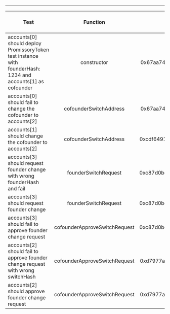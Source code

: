 -------------------------------------
| Test   | Function |     Sender Address    | Test Time (ms) | Status | Txn Hash |
|-----|:-------:|:-------:| ------:|------:|:------:|
accounts[0] should deploy PromissoryToken test instance with founderHash: 1234 and accounts[1] as cofounder | constructor | 0x67aa741429f95db9ecb7b9e3a7810f13fa17efed | 17872 | passed | [0x563884a49c614a441283975632c2760347ee5dcb0d983b03f2fb4b33ee617efd](https://testnet.etherscan.io/tx/0x563884a49c614a441283975632c2760347ee5dcb0d983b03f2fb4b33ee617efd)
accounts[0] should fail to change the cofounder to accounts[2] | cofounderSwitchAddress | 0x67aa741429f95db9ecb7b9e3a7810f13fa17efed | 19475 | passed | [0x15073eb1a108e1bd7a78156e23d0fb901fa7a40f7f0c77dda6eab5f14e31c382](https://testnet.etherscan.io/tx/0x15073eb1a108e1bd7a78156e23d0fb901fa7a40f7f0c77dda6eab5f14e31c382)
accounts[1] should change the cofounder to accounts[2] | cofounderSwitchAddress | 0xcdf6491a680815d1aabad51e58fc403651f4bb60 | 41144 | passed | [0xea3324e0639cbf02c6a5553b187567bdd082afdc82cda6ce2bdcc4cfeb42b4d4](https://testnet.etherscan.io/tx/0xea3324e0639cbf02c6a5553b187567bdd082afdc82cda6ce2bdcc4cfeb42b4d4)
accounts[3] should request founder change with wrong founderHash and fail | founderSwitchRequest | 0xc87d0befbddb9965f9c5c4fd95c4327973b2614b | 31600 | passed | [0x45623016c430a5bfd99a4cba6164460ad2c82b967c4761c875ce78ff3afd0295](https://testnet.etherscan.io/tx/0x45623016c430a5bfd99a4cba6164460ad2c82b967c4761c875ce78ff3afd0295)
accounts[3] should request founder change | founderSwitchRequest | 0xc87d0befbddb9965f9c5c4fd95c4327973b2614b | 14523 | passed | [0xfb95af62cddddc4925d18d24546436cc6d81bea50284e23c851a8b91131f3725](https://testnet.etherscan.io/tx/0xfb95af62cddddc4925d18d24546436cc6d81bea50284e23c851a8b91131f3725)
accounts[3] should fail to approve founder change request | cofounderApproveSwitchRequest | 0xc87d0befbddb9965f9c5c4fd95c4327973b2614b | 12141 | passed | [0x4df9a43fab2d5eafad9b95482f1b2914668d5b3a8d3d55a09941a2a730896c6f](https://testnet.etherscan.io/tx/0x4df9a43fab2d5eafad9b95482f1b2914668d5b3a8d3d55a09941a2a730896c6f)
accounts[2] should fail to approve founder change request with wrong switchHash | cofounderApproveSwitchRequest | 0xd7977a9976278552abd5fcea6fa013d2bfdb4b5a | 61881 | passed | [0xe075cf68a3e317178c4456c0f836d2231cae13f4db9c3cf94cab6223cac62c19](https://testnet.etherscan.io/tx/0xe075cf68a3e317178c4456c0f836d2231cae13f4db9c3cf94cab6223cac62c19)
accounts[2] should approve founder change request | cofounderApproveSwitchRequest | 0xd7977a9976278552abd5fcea6fa013d2bfdb4b5a | 16572 | passed | [0x53c13d3101907c7c175fa4e6016966e308695a22d660578cab8ce71bc7e74d42](https://testnet.etherscan.io/tx/0x53c13d3101907c7c175fa4e6016966e308695a22d660578cab8ce71bc7e74d42)
